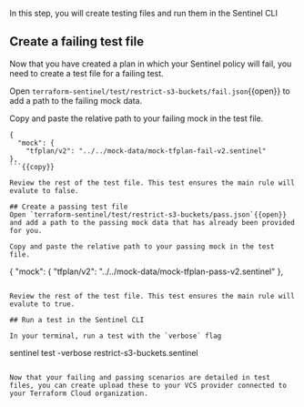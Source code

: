 In this step, you will create testing files and run them in the Sentinel CLI

## Create a failing test file

Now that you have created a plan in which your Sentinel policy will fail, you need to create a test file for a failing test.

Open `terraform-sentinel/test/restrict-s3-buckets/fail.json`{{open}} to add a path to the failing mock data.

Copy and paste the relative path to your failing mock in the test file.

```
{
  "mock": {
    "tfplan/v2": "../../mock-data/mock-tfplan-fail-v2.sentinel"
},
```{{copy}}

Review the rest of the test file. This test ensures the main rule will evalute to false.

## Create a passing test file
Open `terraform-sentinel/test/restrict-s3-buckets/pass.json`{{open}} and add a path to the passing mock data that has already been provided for you.

Copy and paste the relative path to your passing mock in the test file.

```
{
  "mock": {
    "tfplan/v2": "../../mock-data/mock-tfplan-pass-v2.sentinel"
},
```{{copy}}

Review the rest of the test file. This test ensures the main rule will evalute to true.

## Run a test in the Sentinel CLI

In your terminal, run a test with the `verbose` flag

```
sentinel test -verbose restrict-s3-buckets.sentinel
```{{execute}}

Now that your failing and passing scenarios are detailed in test files, you can create upload these to your VCS provider connected to your Terraform Cloud organization. 